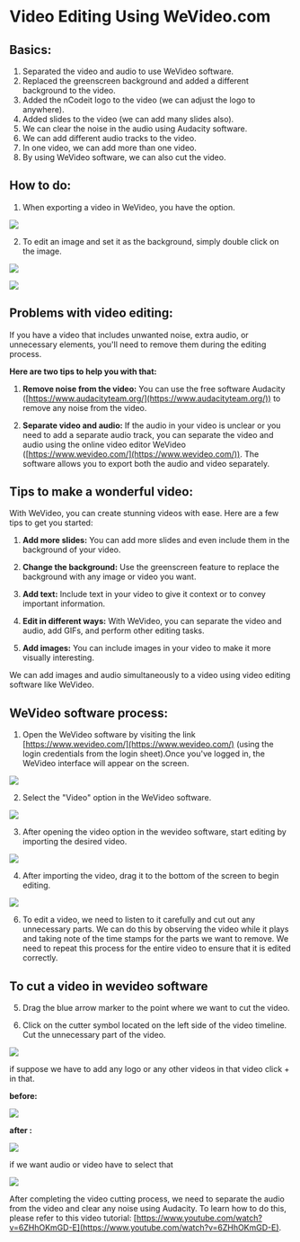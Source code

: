 # Video Editing Using WeVideo.com
## Basics:
1.  Separated the video and audio to use WeVideo software.
2.  Replaced the greenscreen background and added a different background to the video.
3.  Added the nCodeit logo to the video (we can adjust the logo to anywhere).
4.  Added slides to the video (we can add many slides also).
5.  We can clear the noise in the audio using Audacity software.
6.  We can add different audio tracks to the video.
7.  In one video, we can add more than one video.
8.  By using WeVideo software, we can also cut the video.

## How to do:
1. When exporting a video in WeVideo, you have the option.

  ![](https://i.gyazo.com/69d27fbe398a5421314d934b6f89d6a6.png)
 
2. To edit an image and set it as the background, simply double click on the image.

  ![](https://i.gyazo.com/936866efe2e8750f4859d77ba1bf67eb.png)

  ![](https://i.gyazo.com/47a9a5940ae5fb23b66ecc57ea41a6cb.png)
 
 ## Problems with video editing:
If you have a video that includes unwanted noise, extra audio, or unnecessary elements, you'll need to remove them during the editing process.
    
**Here are two tips to help you with that:**

1.  **Remove noise from the video:** You can use the free software Audacity ([https://www.audacityteam.org/](https://www.audacityteam.org/)) to remove any noise from the video.
    
2.  **Separate video and audio:** If the audio in your video is unclear or you need to add a separate audio track, you can separate the video and audio using the online video editor WeVideo ([https://www.wevideo.com/](https://www.wevideo.com/)). The software allows you to export both the audio and video separately.
    
 ## Tips to make a wonderful video:

With WeVideo, you can create stunning videos with ease. Here are a few tips to get you started:

1.  **Add more slides:** You can add more slides and even include them in the background of your video.
    
2.  **Change the background:** Use the greenscreen feature to replace the background with any image or video you want.
    
3.  **Add text:** Include text in your video to give it context or to convey important information.
    
4.  **Edit in different ways:** With WeVideo, you can separate the video and audio, add GIFs, and perform other editing tasks.
    
5.  **Add images:** You can include images in your video to make it more visually interesting.

We can add images and audio simultaneously to a video using video editing software like WeVideo. 

## WeVideo software process:

1.  Open the WeVideo software by visiting the link [https://www.wevideo.com/](https://www.wevideo.com/) (using the login credentials from the login sheet).Once you've logged in, the WeVideo interface will appear on the screen.

![](https://i.gyazo.com/0a2a5a15be890dbe6ec59a2cb7946769.png)

2. Select the "Video" option in the WeVideo software.

![](https://i.gyazo.com/3ef3107657ea7eb91cc9c67d4af36402.png)
 
 3. After opening the video option in the wevideo software, start editing by importing the desired video.
 
![](https://i.gyazo.com/d679662b08b6e67ed674d5851f5b4623.png)

 4. After importing the video, drag it to the bottom of the screen to begin editing.
 
 ![](https://i.gyazo.com/b13a8e14b2bcff5d8a30bc0f9faa7100.png)

 6. To edit a video, we need to listen to it carefully and cut out any unnecessary parts. We can do this by observing the video while it plays and taking note of the time stamps for the parts we want to remove. We need to repeat this process for the entire video to ensure that it is edited correctly.
 
## To cut a video in wevideo software
5. Drag the blue arrow marker to the point where we want to cut the video.

6. Click on the cutter symbol located on the left side of the video timeline. Cut the unnecessary part of the video.

![](https://i.gyazo.com/dd8ee7555e3534fb9353eb2aa1e92e87.png)

if suppose we have to add any logo or any other videos in that video click + in that.

**before:**

![](https://i.gyazo.com/de22c31df41fb4c1048171d436637764.png)

**after :**

![](https://i.gyazo.com/72e61d21069fe6209e6b3312d83b13e6.png)

if we want audio or video have to select that

![](https://i.gyazo.com/02f6b58a6763ef613db9ababf296bafc.png)

After completing the video cutting process, we need to separate the audio from the video and clear any noise using Audacity. To learn how to do this, please refer to this video tutorial: [https://www.youtube.com/watch?v=6ZHhOKmGD-E](https://www.youtube.com/watch?v=6ZHhOKmGD-E).
